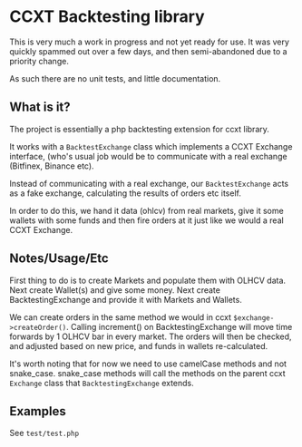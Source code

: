 # CCXT Backtesting library

This is very much a work in progress and not yet ready for use. It was very 
quickly spammed out over a few days, and then semi-abandoned due to a priority 
change.

As such there are no unit tests, and little documentation.


## What is it?

The project is essentially a php backtesting extension for ccxt library.

It works with a `BacktestExchange` class which implements a CCXT Exchange interface,
(who's usual job would be to communicate with a real exchange (Bitfinex, Binance etc).

Instead of communicating with a real exchange, our `BacktestExchange` acts as a 
fake exchange, calculating the results of orders etc itself.

In order to do this, we hand it data (ohlcv) from real markets, give it some 
wallets with some funds and then fire orders at it just like we would a real 
CCXT Exchange.

## Notes/Usage/Etc

First thing to do is to create Markets and populate them with OLHCV data.
Next create Wallet(s) and give some money.
Next create BacktestingExchange and provide it with Markets and Wallets.

We can create orders in the same method we would in ccxt 
`$exchange->createOrder()`.
Calling increment() on BacktestingExchange will move time forwards by 1 OLHCV bar 
in every market.
The orders will then be checked, and adjusted based on new price, and funds in 
wallets re-calculated.


It's worth noting that for now we need to use camelCase methods and not 
snake_case. snake_case methods will call the methods on the parent ccxt `Exchange` 
class that `BacktestingExchange` extends.

## Examples

See `test/test.php`
